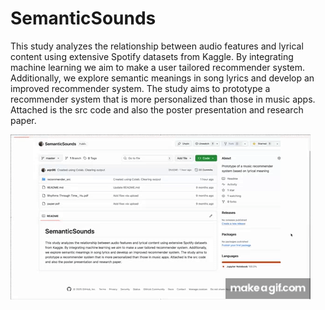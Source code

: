 # SemanticSounds

This study analyzes the relationship between audio features and
lyrical content using extensive Spotify datasets from Kaggle. By integrating
machine learning we aim to make a user tailored recommender
system. Additionally, we explore semantic meanings in song lyrics
and develop an improved recommender system. The study aims to
prototype a recommender system that is more personalized than those
in music apps. Attached is the src code and also the poster presentation
and research paper.

[![Semantic Sounds Demo](demo/semanticsounds_icon.gif)](demo/semanticsounds_demo.mov)
